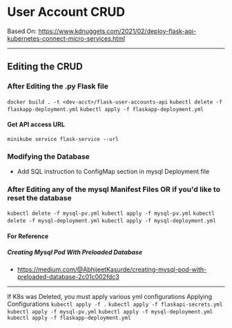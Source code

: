 # User Account CRUD

Based On:
<https://www.kdnuggets.com/2021/02/deploy-flask-api-kubernetes-connect-micro-services.html>

---

## Editing the CRUD

### After Editing the .py Flask file

`docker build . -t <dev-acct>/flask-user-accounts-api`
`kubectl delete -f flaskapp-deployment.yml`
`kubectl apply -f flaskapp-deployment.yml`

#### Get API access URL

`minikube service flask-service --url`

### Modifying the Database

- Add SQL instruction to ConfigMap section in mysql Deployment file

### After Editing any of the mysql Manifest Files OR if you'd like to reset the database

`kubectl delete -f mysql-pv.yml`
`kubectl apply -f mysql-pv.yml`
`kubectl delete -f mysql-deployment.yml`
`kubectl apply -f mysql-deployment.yml`

#### For Reference

##### Creating Mysql Pod With Preloaded Database

- <https://medium.com/@AbhijeetKasurde/creating-mysql-pod-with-preloaded-database-2c01c002fdc3>

---
If K8s was Deleted, you must apply various yml configurations
Applying Configurations
`kubectl apply -f .`
`kubectl apply -f flaskapi-secrets.yml`
`kubectl apply -f mysql-pv.yml`
`kubectl apply -f mysql-deployment.yml`
`kubectl apply -f flaskapp-deployment.yml`

